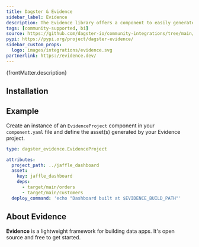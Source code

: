 ```yaml
---
title: Dagster & Evidence
sidebar_label: Evidence
description: The Evidence library offers a component to easily generate dashboards from your Evidence project.
tags: [community-supported, bi]
source: https://github.com/dagster-io/community-integrations/tree/main/libraries/dagster-evidence
pypi: https://pypi.org/project/dagster-evidence/
sidebar_custom_props:
  logo: images/integrations/evidence.svg
partnerlink: https://evidence.dev/
---
```


<p>{frontMatter.description}</p>

## Installation

<PackageInstallInstructions packageName="dagster-evidence" />

## Example

Create an instance of an `EvidenceProject` component in your `component.yaml` file and define the asset(s) generated by your Evidence project.

```yaml
type: dagster_evidence.EvidenceProject

attributes:
  project_path: ../jaffle_dashboard
  asset:
    key: jaffle_dashboard
    deps:
      - target/main/orders
      - target/main/customers
  deploy_command: 'echo "Dashboard built at $EVIDENCE_BUILD_PATH"'
```

## About Evidence

**Evidence** is a lightweight framework for building data apps. It's open source and free to get started.
